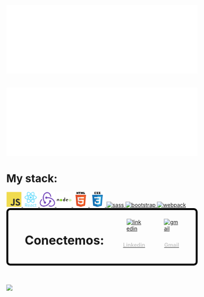 <div align="center"> 
  <img src="./assets/hello.svg" alt="Hola! Soy Lauti. Bienvenido a mi pagina 🙌🏽 "/>
</div>

<br>
<br>

<div style="display:flex;">
  <div>
    <img src="./assets/things.svg" alt="Cinco cosas que me gustan"/>
  </div>
  <div>
    <img src="./assets/hobbies.svg" alt="Hobbies"/>
  </div>
</div>

# My stack:
  <a href="https://developer.mozilla.org/en-US/docs/Web/JavaScript" target="_blank" rel="noreferrer">
    <img src="https://raw.githubusercontent.com/devicons/devicon/master/icons/javascript/javascript-original.svg" alt="javascript" width="40" height="40"/> 
  </a>
  
  <a href="https://reactjs.org/" target="_blank" rel="noreferrer">
    <img src="https://raw.githubusercontent.com/devicons/devicon/master/icons/react/react-original-wordmark.svg" alt="react" width="40" height="40"/> 
  </a>
  
  <a href="https://redux.js.org" target="_blank" rel="noreferrer">
    <img src="https://raw.githubusercontent.com/devicons/devicon/master/icons/redux/redux-original.svg" alt="redux" width="40" height="40"/> 
  </a>
  
  <a href="https://nodejs.org" target="_blank" rel="noreferrer">
    <img src="https://raw.githubusercontent.com/devicons/devicon/master/icons/nodejs/nodejs-original-wordmark.svg" alt="nodejs" width="40" height="40"/> 
  </a>
  
  <a href="https://www.w3.org/html/" target="_blank" rel="noreferrer"> 
    <img src="https://raw.githubusercontent.com/devicons/devicon/master/icons/html5/html5-original-wordmark.svg" alt="html5" width="40" height="40"/> 
  </a>
  
  <a href="https://www.w3schools.com/css/" target="_blank" rel="noreferrer"> 
    <img src="https://raw.githubusercontent.com/devicons/devicon/master/icons/css3/css3-original-wordmark.svg" alt="css3" width="40" height="40"/> 
  </a>
  
  <a href="https://sass-lang.com/" target="_blank" rel="noreferrer">
    <img src="https://cdn.jsdelivr.net/gh/devicons/devicon/icons/sass/sass-original.svg" 
    alt="sass" width="40" height="40"/>          
  </a>
  
  <a href="https://getbootstrap.com/" target="_blank" rel="noreferrer">
    <img src="https://cdn.jsdelivr.net/gh/devicons/devicon/icons/bootstrap/bootstrap-original.svg" 
    alt="bootstrap" width="40" height="40"/>         
  </a>
  
  <a href="https://webpack.js.org/" target="_blank" rel="noreferrer">
    <img src="https://cdn.jsdelivr.net/gh/devicons/devicon/icons/webpack/webpack-original.svg" 
    alt="webpack" width="40" height="40"/>          
  </a>
  
  



<div style="display: flex; justify-content: center; align-items: center ;gap:50px; border: 5px solid #000; border-radius: 10px; padding:15px; margin-bottom: 50px">
  <h2 style="font-size: 32px">Conectemos:</h2>
  <a href="https://www.linkedin.com/in/lautaro-cometti/" target="_blank" rel="noreferrer" style="display: flex; flex-direction:column; align-items: center;">
    <img src="https://cdn.jsdelivr.net/gh/devicons/devicon/icons/linkedin/linkedin-original.svg" 
    alt="linkedin" width="40" height="40" />
    <h4 style="color: #CCC">Linkedin</h4>
  </a>
  
  <a href="mailto:lautic003@gmail.com?subject=business&body=Hola%20Lautaro,%20te%20contacto%20porque..." target="_blank" rel="noreferrer" style="display: flex; flex-direction:column; align-items: center;">
    <img src="https://cdn-icons-png.flaticon.com/512/5968/5968534.png"
    alt="gmail" width="40" height="40" />
    <h4 style="color: #CCC">Gmail</h4>
  </a>
</div>

[![](https://visitcount.itsvg.in/api?id=lauticometti&icon=7&color=6)](https://visitcount.itsvg.in)

<!-- 

# 📊 GitHub Stats:

![](https://github-readme-stats.vercel.app/api?username=lauticometti&theme=midnight-purple&hide_border=false&include_all_commits=false&count_private=false)<br/>
![](https://github-readme-streak-stats.herokuapp.com/?user=lauticometti&theme=midnight-purple&hide_border=false)<br/>
![](https://github-readme-stats.vercel.app/api/top-langs/?username=lauticometti&theme=midnight-purple&hide_border=false&include_all_commits=false&count_private=false&layout=compact)


 -->